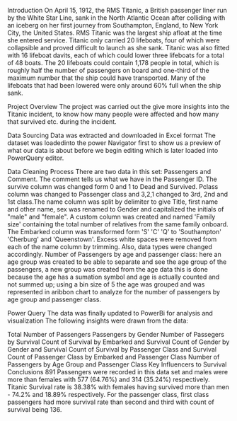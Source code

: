 Introduction
On April 15, 1912, the RMS Titanic, a British passenger liner run by the White Star Line, sank in the North Atlantic Ocean after colliding with an iceberg on her first journey from Southampton, England, to New York City, the United States. RMS Titanic was the largest ship afloat at the time she entered service. Titanic only carried 20 lifeboats, four of which were collapsible and proved difficult to launch as she sank. Titanic was also fitted with 16 lifeboat davits, each of which could lower three lifeboats for a total of 48 boats. The 20 lifeboats could contain 1,178 people in total, which is roughly half the number of passengers on board and one-third of the maximum number that the ship could have transported. Many of the lifeboats that had been lowered were only around 60% full when the ship sank.

Project Overview
The project was carried out the give more insights into the Titanic incident, to know how many people were affected and how many that survived etc. during the incident.

Data Sourcing
Data was extracted and downloaded in Excel format The dataset was loadedinto the power Navigator first to show us a preview of what our data is about before we begin editing which is later loaded into PowerQuery editor.

Data Cleaning Process
There are two data in this set: Passengers and Comment. The comment tells us what we have in the Passenger ID. The survive column was changed form 0 and 1 to Dead and Survived. Pclass column was changed to Passenger class and 3,2,1 changed to 3rd, 2nd and 1st class.The name column was split by delimiter to give Title, first name and other name, sex was renamed to Gender and capitalized the initials of "male" and "female". A custom column was created and named 'Family size' containing the total number of relatives from the same family onboard. The Embarked column was transformed form 'S' 'C' 'Q' to 'Southampton' 'Cherburg' and 'Queenstown'. Excess white spaces were removed from each of the name column by trimming. Also, data types were changed accordingly. Number of Passengers by age and passenger class: here an age group was created to be able to separate and see the age group of the passengers, a new group was created from the age data this is done because the age has a sumation symbol and age is actually counted and not summed up; using a bin size of 5 the age was grouped and was represented in aribbon chart to analyze for the number of passengers by age group and passenger class.

Power Query
The data was finally updated to PowerBi for analysis and visualization The following insights were drawn from the data:

Total Number of Passengers
Passengers by Gender
Number of Passegers by Survival
Count of Survival by Embarked and Survival
Count of Gender by Gender and Survival
Count of Survival by Passenger Class and Survival
Count of Passenger Class by Embarked and Passenger Class
Number of Passengers by Age Group and Passenger Class
Key Influencers to Survival
Conclusions
891 Passengers were recorded in this data set and males were more than females with 577 (64.76%) and 314 (35.24%) respectively. Titanic Survival rate is 38.38% with females having survived more than men - 74.2% and 18.89% respectively. For the passenger class, first class passengers had more survival rate than second and third with count of survival being 136.
